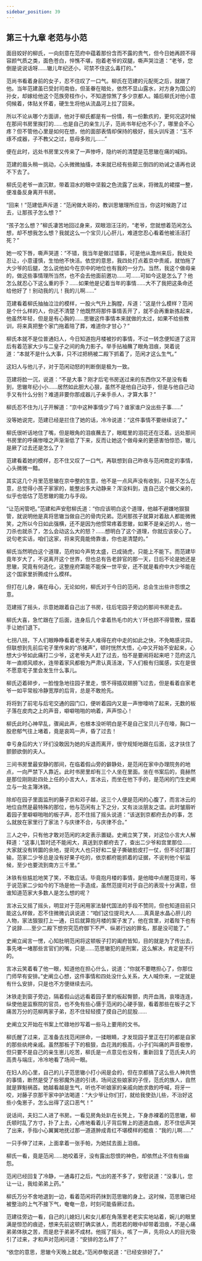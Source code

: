 ```yaml
---
sidebar_position: 39
---
```


## 第三十九章 **老范与小范**

面目姣好的柳氏，一向刻意在范府中蕴着那份含而不露的贵气，但今日她再顾不得容颜气质之类，面色苍白，悴憔不堪，抱着老爷的双腿，嘶声哭泣道：“老爷，您倒是说说话呀……辙儿年纪还小，可禁不住这么毒打的。”

范尚书看着身前的女子，忍不住叹了一口气。柳氏在范建的元配死之后，就跟了他。当年范建虽已受封司南伯，但圣眷在暗处，依然不显山露水，对方身为国公的孙女，却嫁给他这个范族旁枝作小，不知道惊煞了多少京都人。婚后柳氏对他小意伺候着，体贴关怀着，硬生生将他从流晶河上拉了回来。

所以不论从哪个方面讲，他对于柳氏都是有一份情，有一份歉疚的，更何况这时候在那间书房里挨打的……也是自己的亲生儿子，范尚书年纪也不小了，哪里会不心疼？但不管他心里是如何在想，他的面部表情却保持的极好，摇头训斥道：“玉不琢不成器，子不教父之过，慈母多败儿……”

便在此时，远处书房里又传来了一声惨呼，隐约听的清楚是范思辙在痛的喊妈。

范建的眉头稍一挑动，心头微微抽搐，本来就已经有些颠三倒四的劝诫之语再也说不下去了。

柳氏见老爷一直沉默，带着泪水的眼中坚毅之色流露了出来，将微乱的裙摆一整，便准备反身离开书房。

“回来！”范建低声斥道：“范闲做大哥的，教训思辙理所应当，你这时候跑了过去，让那孩子怎么想？”

“孩子怎么想？”柳氏凄苦地回过身来，双眼泪汪汪的，“老爷，您就想着范闲怎么想，却不想我怎么想？我就这么一个宝贝儿心肝儿，难道您忍心看着他被活活打死？”

她一咬下唇，嘶声哭道：“不错，我当年是做过错事，可是他从澹州来后，我处处忍让，小意谨慎，生怕他不快活。依您的意思，我四处打点着京中贵戚，就怕拖了大少爷的后腿，怎么说他如今在京中的地位也有我的一分力。当然，我这个做母亲的，做这些事情理所当然，也不会去他面前邀功……可……可如今这是怎么了？他怎么就忍心下这么重的手？……如果他是记着当年的事情……大不了我把这条命还给他好了！别动我的儿！我的儿啊……”

范建看着柳氏抽抽泣泣的模样，一股火气升上胸膛，斥道：“这是什么模样？范闲是个什么样的人，你还不清楚？他既然将那件事情丢开了，就不会再重新拣起来，他虽然年轻，但是是有心胸的……思辙这件事情本来就做的太过，如果不给些教训，将来真把整个家门拖着陪了葬，难道你才甘心？”

柳氏本就不是位普通妇人，今日知道抱月楼被抄的事情，不过一转念便知道了这背后有着范家大少与二皇子之间的角力影子。举手拈袖蘸了眼角泪痕，哭着说道：“本就不是什么大事，只不过把柄被二殿下抓着了，范闲才这么生气。”

这妇人与他儿子，对于范闲动怒的判断倒是极为一致。

范建将脸一沉，说道：“不是大事？刚才后宅书房送过来的东西你又不是没有看到，思辙年纪小小……居然如此胆大心狠，虽然不是他自己动手，但是与他自己动手又有什么分别？难道非要你那成器儿子亲手杀人，才算大事？”

柳氏忍不住为儿子开解道：“京中这种事情少了吗？谁家谁户没出些子事……”

没等她说完，范建已经是拦住了她的话，冷冷说道：“这件事情不要继续说了。”

柳氏很听话地住了嘴，但是眼角的泪痕蘸去了，眼眶里的泪花还在泛着。远处那间书房里的呼痛惨嚎之声渐渐低了下来，反而让她这个做母亲的更感害怕惊恐，辙儿是厥了过去还是怎么了？

范建看着她的模样，忍不住又叹了一口气，再联想到自己昨夜与范闲商定的事情，心头微微一黯。

其实这几个月里范思辙在京中整的生意，他不是一点风声没有收到，只是不怎么在意，总觉得小孩子家家的，能整出多大动静来？浑没料到，连自己这个做父亲的，似乎也低估了范思辙的能力与手段。

“让范闲管吧。”范建和声安慰柳氏道：“你应该明白这个道理，他越不避嫌地狠狠管，就说明他是真将思辙当做自己的骨肉兄弟。范闲那孩子就算对着敌人都能微微笑，之所以今日如此强横，还不是因为他惯常疼着思辙，如果不是亲近的人，他一刀杀也就杀了，怎么会动这么大的怒？……想明白了这个道理，你就应该安心了。说句老实话，咱们这家，将来究竟能倚靠谁，你也是清楚的。”

柳氏当然明白这个道理，范府如今声势太盛，已成骑虎，只能上不能下。而范建毕竟年岁大了，不说离开这个世界，但也总有告老辞官的那一天，日后不论是她还是思辙，究竟有何造化，这整座府第能不能保一世平安，还不就是看府中大少爷能在这个国家里折腾成什么模样。

但打在儿身，痛在母心，无论如何，柳氏对于今日的范闲，总会生出些许怨恨之意。

范建摇了摇头，示意她跟着自己出了书房，往后宅园子旁边的那间书房走去。

柳氏大喜，急忙跟在了后面，连身后几个拿着热毛巾的大丫环也顾不得管教，摆着手让她们退下。

七拐八拐，下人们眼睁睁看着老爷夫人难得在府中走的如此之快，不免略感诧异。但联想到先前后宅子里传来的“杀猪声”，顿时恍然大悟，心中又开始不安起来，心想大少爷如此痛打二少爷，这老爷夫人赶了过去，怕不是要闹将起来吧？范府这几年一直顺风顺水，连带着家风都极为严肃认真活泼，下人们极有归属感，实在是很不愿意宅子里会发生什么事儿。

柳氏迈着碎步，一脸惶急地往园子里走，恨不得插双翅膀飞过去，但是看着自家老爷一如平常般冷静宽厚的后背，总是不敢抢先。

将将到了前宅与后宅交通的园门口，便听着园内又是一声惨嚎响了起来，无数的板子落在皮肉之上的声音，噼噼啪啪的响着，声声惊心！

柳氏此时心神早乱，骤闻此声，也根本没听明白是不是自己宝贝儿子在嚎，胸口一股悲郁气往上堵着，竟是哀鸣一声，昏了过去！

幸亏身后的大丫环们没敢因为她的斥退而离开，很守规矩地跟在后面，这才扶住了颤颤欲倒的夫人。

三间书房里最安静的那间，在临着假山旁的僻静处，是范闲在家中办理院务的地点，一向严禁下人靠近。此时书房里却有三个人坐在里面。坐在书案后的，竟赫然是那位刚刚赴四处上任的小言大人，言冰云，而坐在他下手的，是范闲的门生史阐立与一处主簿沐铁。

除却在园子里面监刑的藤子京和邓子越，这三个人便是范闲的心腹了，而言冰云的地位自然是最特殊的那位，他与范闲有上下之分，又有淡淡朋友之谊。此时皱眉听着园子里噼噼啪啪的板子声，忍不住摇了摇头说道：“该送到京都府去办的事，怎么就放在家里行了家法？与庆律不合，与庆律不合。”

三人之中，只有他才敢对范闲的决定表示置疑。史阐立笑了笑，对这位小言大人解释道：“这事儿暂时还不能闹大，真送到京都府去了，查出二少爷和宫里那位……大家就没有转圜的余地，提司大人也只好和二皇子撕破脸皮打一仗，但不论打赢打输，范家二少爷总是没有好果子吃的，依京都府能抓着的证据，不说判他个斩监候，至少也要流到南方三千里。”

沐铁有些尴尬地笑了笑，不敢应话。毕竟抱月楼的事情，是他暗中点醒范提司，等于说范家二少如今的下场是他一手造成，虽然范提司对于自己的表现十分满意，但谁知道范家大多数人是怎么想的呢？

言冰云又摇了摇头，明显对于范闲用家法替代国法的手段不赞同，但也知道目前只能这么样做，忍不住微微讥讽说道：“咱们这位提司大人……真真是水晶心肝儿的人物，家法狠狠打上一通，日后就算抱月楼的案子发了，他在宫里，对着陛下也有了说辞……至少二殿下想穷究范府御下不严、纵弟行凶的罪名，那是没可能了。”

史阐立闻言一愣，心知肚明范闲将这顿板子打的阖府皆知，目的就是为了传出去，事先堵一堵那些言官们的嘴，只是……范思辙犯的是刑案，这么解决，肯定是不行的。

言冰云笑着看了他一眼，知道他在担心什么，说道：“你就不要瞎担心了，你那位门师早有安排。”史阐立心想，这件事情和四处没什么关系，大人喊你来，一定就是有什么安排，只是也不方便继续去问。

沐铁走到窗子旁边，隔着假山远远看着园子里的板起臀颤，肉开血溅，哀嚎连连，纵使他是监察院的官员，也不免有些心慑于范闲的心硬手狠，看着那些在板子之下痛苦万分的范柳两家子弟，忍不住轻轻摸了摸自己的屁股……

史阐立又开始在书案上忙碌地抄写着一些马上要用的文书。

柳氏醒了过来，正准备去找范闲拼命，一揉眼睛，才发现园子里正在打的都是自家的那些纨绔亲戚。虽然那板子下的极狠，血花溅的极高，小子们叫痛的声音极惨，但只要不是自己的亲生崽儿吃苦，柳氏是一点意见也没有，重新回复了范氏夫人的高贵与端庄，冷冷地看了场间一眼。

在妇人的心里，自己的儿子范思辙小打小闹是会的，但在京都搞了这么些人神共愤的事情，断然是受了些邪魔外道的引诱，场间这些娘家的子侄，范氏的族人，自然就是罪魁祸首。她越看越是生气，听也不听娘家的亲戚向她求救的呼喊，将牙一咬，对藤子京那干家中护法喝道：“大少爷让你们打，就给我使劲儿些，不治好这些小兔崽子，怎么出得了这口恶气！”

说话间，夫妇二人进了书房。一看见房角处趴在长凳上，下身赤裸着的范思辙，柳氏顿时乱了方寸，扑了上去，心疼地看着儿子背后臀上的道道血痕，忍不住低声哭了出来，手指小心翼翼地抚过那一道道肿成青红不堪模样的棍痕：“我的儿啊……”

一只手伸了过来，上面拿着一张手帕，为她拭去面上泪痕。

柳氏一看，竟是范闲……她咬着牙，没有露出怨恨的神色，却依然止不住有些幽怨。

范闲已经回复了冷静，一通毒打之后，气出的差不多了，安慰说道：“没事儿，您让一让，我给弟弟上药。”

柳氏万分不舍地退到一边，看着范闲将药抹到范思辙的身上。这时候，范思辙已经被整治的上气不接下气，奄奄一息，时刻可能昏厥过去。

范建往旁边一看，自己的儿媳妇儿和女儿都在角落里老老实实地站着，婉儿的眼里满是惊恐的痕迹，想来先前这顿打确实骇人，而若若的眼中却带着泪痕，不是心痛弟弟体肤之苦，而是悲于弟弟不成材。他摇了摇头，咳了一声，先将众人的目光吸引了过来，才和声对范闲问道：“安排的怎么样了？”

“依您的意思，思辙今天晚上就走。”范闲恭敬说道：“已经安排好了。”

